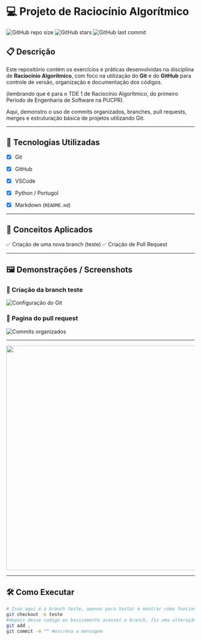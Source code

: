 # 💻 Projeto de Raciocínio Algorítmico

![GitHub repo size](https://img.shields.io/github/repo-size/GusGgk/Repository_RaciocinioAlgoritmico)
![GitHub stars](https://img.shields.io/github/stars/GusGgk/Repository_RaciocinioAlgoritmico?style=social)
![GitHub last commit](https://img.shields.io/github/last-commit/GusGgk/Repository_RaciocinioAlgoritmico)

## 📋 Descrição

Este repositório contém os exercícios e práticas desenvolvidas na disciplina de **Raciocínio Algorítmico**, com foco na utilização do **Git** e do **GitHub** para controle de versão, organização e documentação dos códigos.
<p>
  (lembrando que é para o TDE 1 de Raciocínio Algorítmico, do primeiro Periodo de Engenharia de Software na PUCPR).

Aqui, demonstro o uso de commits organizados, branches, pull requests, merges e estruturação básica de projetos utilizando Git.

---

## 🚀 Tecnologias Utilizadas

- [x] Git
- [x] GitHub
- [x] VSCode
- [x]  Python / Portugol
- [x] Markdown (`README.md`)



---

## 🧠 Conceitos Aplicados

✅ Criação de uma nova branch (teste)
✅ Criação de Pull Request 

---

## 🖼️ Demonstrações / Screenshots

### 📌 Criação da branch teste
![Configuração do Git]()

### 📌 Pagina do pull request
![Commits organizados]()


---


<p align="center">
  <img src="https://media.giphy.com/media/qgQUggAC3Pfv687qPC/giphy.gif" width="600px">
</p>

---

## 🛠️ Como Executar

```bash
# Isso aqui é a branch teste, apenas para testar e mostrar como funcionou o processo
git checkout -b teste
#depois desse codigo eu basicamente acessei a branch, fiz uma alteração e agora falta apenas commitar... MEsmo esquema de sempre
git add .
git commit -m "" #escreva a mensagem
